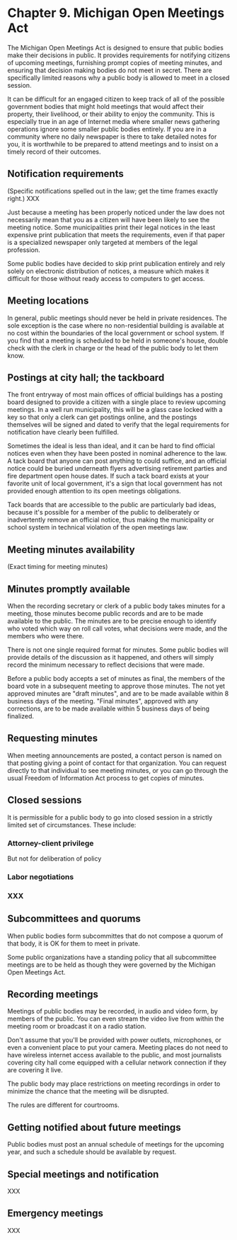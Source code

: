 # Chapter 9. Michigan Open Meetings Act

The Michigan Open Meetings Act is designed to ensure that public
bodies make their decisions in public. It provides requirements
for notifying citizens of upcoming meetings, furnishing prompt
copies of meeting minutes, and ensuring that decision making bodies
do not meet in secret. There are specifically limited reasons
why a public body is allowed to meet in a closed session.

It can be difficult for an engaged citizen to keep track of all of
the possible government bodies that might hold meetings that would
affect their property, their livelihood, or their ability to enjoy
the community. This is especially true in an age of Internet media
where smaller news gathering operations ignore some smaller public
bodies entirely. If you are in a community where no daily newspaper
is there to take detailed notes for you, it is worthwhile to be prepared to
attend meetings and to insist on a timely record of their outcomes.

## Notification requirements

(Specific notifications spelled out in the law; get the time frames
exactly right.) XXX

Just because a meeting has been properly noticed under the law does
not necessarily mean that you as a citizen will have been likely to
see the meeting notice. Some municipalities print their legal notices
in the least expensive print publication that meets the requirements,
even if that paper is a specialized newspaper only targeted
at members of the legal profession. 

Some public bodies have decided to skip print publication entirely
and rely solely on electronic distribution of notices, a measure
which makes it difficult for those without ready access to computers
to get access.

## Meeting locations

In general, public meetings should never be held in private residences.
The sole exception is the case where no non-residential building is
available at no cost within the boundaries of the local government or
school system. If you find that a meeting is scheduled to be held
in someone's house, double check with the clerk in charge or the
head of the public body to let them know. 

## Postings at city hall; the tackboard

The front entryway of most main offices of official buildings has
a posting board designed to provide a citizen with a single place
to review upcoming meetings. In a well run municipality, this will
be a glass case locked with a key so that only a clerk can get postings
online, and the postings themselves will be signed and dated to
verify that the legal requirements for notification have clearly
been fulfilled.

Sometimes the ideal is less than ideal, and it can be hard to find 
official notices even when they have been posted in nominal adherence
to the law. A tack board that anyone can post anything to could suffice,
and an official notice could be buried underneath flyers advertising
retirement parties and fire department open house dates. If such a tack
board exists at your favorite unit of local government, it's a sign
that local government has not provided enough attention to its open
meetings obligations.

Tack boards that are accessible to the public are particularly
bad ideas, because it's possible for a member of the public to
deliberately or inadvertently remove an official notice, thus
making the municipality or school system in technical violation of
the open meetings law.

## Meeting minutes availability

(Exact timing for meeting minutes)

## Minutes promptly available

When the recording secretary or clerk of a public body takes
minutes for a meeting, those minutes become public records and
are to be made available to the public. The minutes are to be
precise enough to identify who voted which way on roll call votes,
what decisions were made, and the members who were there. 

There is not one single required format for minutes. Some public
bodies will provide details of the discussion as it happened, and
others will simply record the minimum necessary to reflect decisions
that were made.

Before a public body accepts a set of minutes as final, the members
of the board vote in a subsequent meeting to approve those minutes.
The not yet approved minutes are "draft minutes", and are to be made
available within 8 business days of the meeting. "Final minutes", 
approved with any corrections, are to be made available within 5 business
days of being finalized.

## Requesting minutes

When meeting announcements are posted, a contact person is named on
that posting giving a point of contact for that organization. You
can request directly to that individual to see meeting minutes, or
you can go through the usual Freedom of Information Act process to
get copies of minutes.

## Closed sessions

It is permissible for a public body to go into closed session in a 
strictly limited set of circumstances. These include:

### Attorney-client privilege

But not for deliberation of policy

### Labor negotiations

### XXX

## Subcommittees and quorums

When public bodies form subcommittes that do not compose a quorum
of that body, it is OK for them to meet in private.

Some public organizations have a standing policy that all subcommittee
meetings are to be held as though they were governed by the Michigan
Open Meetings Act. 

## Recording meetings

Meetings of public bodies may be recorded, in audio and video form,
by members of the public. You can even stream the video live from
within the meeting room or broadcast it on a radio station.

Don't assume that you'll be provided with power outlets, microphones,
or even a convenient place to put your camera. Meeting places do not
need to have wireless internet access available to the public, and
most journalists covering city hall come equipped with a cellular
network connection if they are covering it live.

The public body may place restrictions on meeting recordings in order
to minimize the chance that the meeting will be disrupted.

The rules are different for courtrooms.

## Getting notified about future meetings

Public bodies must post an annual schedule of meetings for the
upcoming year, and such a schedule should be available by request.

## Special meetings and notification

XXX

## Emergency meetings

XXX

